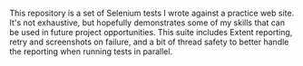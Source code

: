 This repository is a set of Selenium tests I wrote against a practice web site.  It's not exhaustive, but hopefully demonstrates some of my skills that can be used in future project opportunities.
This suite includes Extent reporting, retry and screenshots on failure, and a bit of thread safety to better handle the reporting when running tests in parallel.
